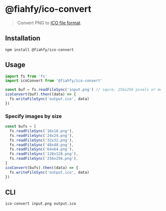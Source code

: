 # @fiahfy/ico-convert

> Convert PNG to [ICO file format](https://en.wikipedia.org/wiki/ICO_(file_format)).

## Installation
```
npm install @fiahfy/ico-convert
```

## Usage
```js
import fs from 'fs'
import icoConvert from '@fiahfy/ico-convert'

const buf = fs.readFileSync('input.png') // squre, 256x256 pixels or more
icoConvert(buf).then((data) => {
  fs.writeFileSync('output.ico', data)
})
```

### Specify images by size
```js
const bufs = [
  fs.readFileSync('16x16.png'),
  fs.readFileSync('24x24.png'),
  fs.readFileSync('32x32.png'),
  fs.readFileSync('48x48.png'),
  fs.readFileSync('64x64.png'),
  fs.readFileSync('128x128.png'),
  fs.readFileSync('256x256.png'),
]
icoConvert(bufs).then((data) => {
  fs.writeFileSync('output.ico', data)
})
```

## CLI
```
ico-convert input.png output.ico
```
